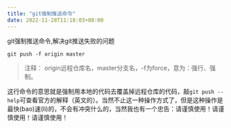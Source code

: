 ```yaml
---
title: "git强制推送命令"
date: 2022-11-28T11:18:03+08:00
---
```

git强制推送命令,解决git推送失败的问题

	git push -f origin master	

> 注释： origin远程仓库名，master分支名，-f为force，意为：强行、强制。

这行命令的意思就是强制用本地的代码去覆盖掉远程仓库的代码，敲`git push --help`可查看官方的解释（英文的）。当然不止这一种操作方式了，但是这种操作是最快(bao)速(li)的，不会有冲突什么的，当然我也有一个忠告：请谨慎使用！请谨慎使用！请谨慎使用！